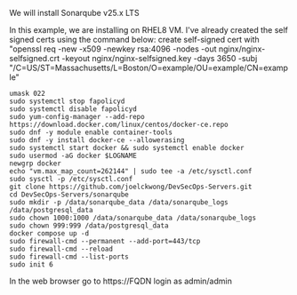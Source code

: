 We will install Sonarqube v25.x LTS

In this example, we are installing on RHEL8 VM. I've already created the self signed certs using the command below: create self-signed cert with "openssl req -new -x509 -newkey rsa:4096 -nodes -out nginx/nginx-selfsigned.crt -keyout nginx/nginx-selfsigned.key -days 3650 -subj "/C=US/ST=Massachusetts/L=Boston/O=example/OU=example/CN=example"

```
umask 022
sudo systemctl stop fapolicyd
sudo systemctl disable fapolicyd
sudo yum-config-manager --add-repo https://download.docker.com/linux/centos/docker-ce.repo
sudo dnf -y module enable container-tools
sudo dnf -y install docker-ce --allowerasing
sudo systemctl start docker && sudo systemctl enable docker
sudo usermod -aG docker $LOGNAME
newgrp docker
echo "vm.max_map_count=262144" | sudo tee -a /etc/sysctl.conf
sudo sysctl -p /etc/sysctl.conf
git clone https://github.com/joelckwong/DevSecOps-Servers.git
cd DevSecOps-Servers/sonarqube
sudo mkdir -p /data/sonarqube_data /data/sonarqube_logs /data/postgresql_data
sudo chown 1000:1000 /data/sonarqube_data /data/sonarqube_logs
sudo chown 999:999 /data/postgresql_data
docker compose up -d
sudo firewall-cmd --permanent --add-port=443/tcp
sudo firewall-cmd --reload
sudo firewall-cmd --list-ports
sudo init 6
```
In the web browser go to https://FQDN
login as admin/admin
